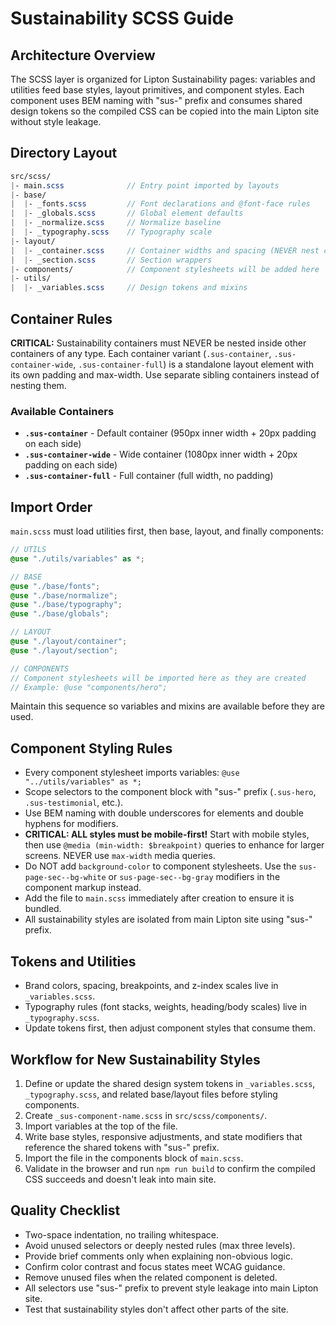 # Sustainability SCSS Guide

## Architecture Overview
The SCSS layer is organized for Lipton Sustainability pages: variables and utilities feed base styles, layout primitives, and component styles. Each component uses BEM naming with "sus-" prefix and consumes shared design tokens so the compiled CSS can be copied into the main Lipton site without style leakage.

## Directory Layout
```scss
src/scss/
|- main.scss              // Entry point imported by layouts
|- base/
|  |- _fonts.scss         // Font declarations and @font-face rules
|  |- _globals.scss       // Global element defaults
|  |- _normalize.scss     // Normalize baseline
|  |- _typography.scss    // Typography scale
|- layout/
|  |- _container.scss     // Container widths and spacing (NEVER nest containers!)
|  |- _section.scss       // Section wrappers
|- components/            // Component stylesheets will be added here
|- utils/
|  |- _variables.scss     // Design tokens and mixins
```

## Container Rules
**CRITICAL:** Sustainability containers must NEVER be nested inside other containers of any type. Each container variant (`.sus-container`, `.sus-container-wide`, `.sus-container-full`) is a standalone layout element with its own padding and max-width. Use separate sibling containers instead of nesting them.

### Available Containers
- **`.sus-container`** - Default container (950px inner width + 20px padding on each side)
- **`.sus-container-wide`** - Wide container (1080px inner width + 20px padding on each side)  
- **`.sus-container-full`** - Full container (full width, no padding)

## Import Order
`main.scss` must load utilities first, then base, layout, and finally components:
```scss
// UTILS
@use "./utils/variables" as *;

// BASE
@use "./base/fonts";
@use "./base/normalize";
@use "./base/typography";
@use "./base/globals";

// LAYOUT
@use "./layout/container";
@use "./layout/section";

// COMPONENTS
// Component stylesheets will be imported here as they are created
// Example: @use "components/hero";
```
Maintain this sequence so variables and mixins are available before they are used.

## Component Styling Rules
- Every component stylesheet imports variables: `@use "../utils/variables" as *;`
- Scope selectors to the component block with "sus-" prefix (`.sus-hero`, `.sus-testimonial`, etc.).
- Use BEM naming with double underscores for elements and double hyphens for modifiers.
- **CRITICAL: ALL styles must be mobile-first!** Start with mobile styles, then use `@media (min-width: $breakpoint)` queries to enhance for larger screens. NEVER use `max-width` media queries.
- Do NOT add `background-color` to component stylesheets. Use the `sus-page-sec--bg-white` or `sus-page-sec--bg-gray` modifiers in the component markup instead.
- Add the file to `main.scss` immediately after creation to ensure it is bundled.
- All sustainability styles are isolated from main Lipton site using "sus-" prefix.

## Tokens and Utilities
- Brand colors, spacing, breakpoints, and z-index scales live in `_variables.scss`.
- Typography rules (font stacks, weights, heading/body scales) live in `_typography.scss`.
- Update tokens first, then adjust component styles that consume them.

## Workflow for New Sustainability Styles
1. Define or update the shared design system tokens in `_variables.scss`, `_typography.scss`, and related base/layout files before styling components.
2. Create `_sus-component-name.scss` in `src/scss/components/`.
3. Import variables at the top of the file.
4. Write base styles, responsive adjustments, and state modifiers that reference the shared tokens with "sus-" prefix.
5. Import the file in the components block of `main.scss`.
6. Validate in the browser and run `npm run build` to confirm the compiled CSS succeeds and doesn't leak into main site.

## Quality Checklist
- Two-space indentation, no trailing whitespace.
- Avoid unused selectors or deeply nested rules (max three levels).
- Provide brief comments only when explaining non-obvious logic.
- Confirm color contrast and focus states meet WCAG guidance.
- Remove unused files when the related component is deleted.
- All selectors use "sus-" prefix to prevent style leakage into main Lipton site.
- Test that sustainability styles don't affect other parts of the site.



